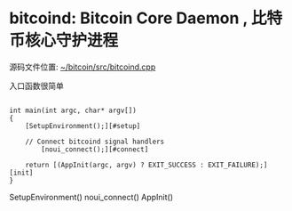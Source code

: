 # bitcoind: Bitcoin Core Daemon , 比特币核心守护进程

源码文件位置: [~/bitcoin/src/bitcoind.cpp][bitcoind]

入口函数很简单
<pre><code>
int main(int argc, char* argv[])
{
    [SetupEnvironment();][#setup]

    // Connect bitcoind signal handlers
        [noui_connect();][#connect]

    return [(AppInit(argc, argv) ? EXIT_SUCCESS : EXIT_FAILURE);][init]
}
</code></pre>

<span id="setup">SetupEnvironment()</span>
<span id="connect">noui_connect()</span>
<span id="init">AppInit()</span>

		    











[bitcoind]:https://github.com/bitcoin/bitcoin/blob/master/src/bitcoind.cpp

